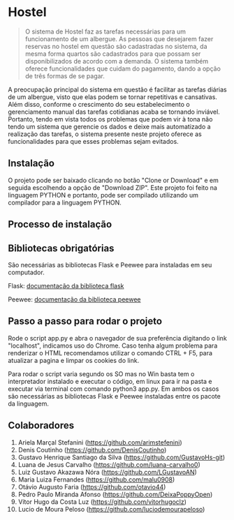 # Hostel
> O sistema de Hostel faz as tarefas necessárias para um funcionamento de um albergue. As pessoas que desejarem fazer reservas no hostel em questão são cadastradas no sistema, da mesma forma quartos são cadastrados para que possam ser disponibilizados de acordo com a demanda. O sistema também oferece funcionalidades que cuidam do pagamento, dando a opção de três formas de se pagar.  

A preocupação principal do sistema em questão é facilitar as tarefas diárias de um albergue, visto que elas podem se tornar repetitivas e cansativas. Além disso, conforme o crescimento do seu estabelecimento o gerenciamento manual das tarefas cotidianas acaba se tornando inviável. Portanto, tendo em vista todos os problemas que podem vir à tona não tendo um sistema que gerencie os dados e deixe mais automatizado a realização das tarefas, o sistema presente neste projeto oferece as funcionalidades para que esses problemas sejam evitados.

## Instalação

O projeto pode ser baixado clicando no botão "Clone or Download" e em seguida escolhendo a opção de "Download ZIP". Este projeto foi feito na linguagem PYTHON e portanto, pode ser compilado utilizando um compilador para a linguagem PYTHON.  

## Processo de instalação
## Bibliotecas obrigatórias

<p>São necessárias as bibliotecas Flask e Peewee para  instaladas em seu computador.</p>
<p>Flask: <a href = "https://www.palletsprojects.com/p/flask/">documentação da biblioteca flask</a></p>
<p>Peewee: <a href = "http://docs.peewee-orm.com/en/latest/#">documentação da biblioteca peewee</a></p>

## Passo a passo para rodar o projeto
<p> Rode o script app.py e abra o navegador de sua preferência digitando o link "localhost", indicamos uso do Chrome. Caso tenha algum problema para renderizar o HTML recomendamos utilizar o comando CTRL + F5, para atualizar a pagina e limpar os cookies do link.
<p> Para rodar o script varia segundo os SO mas no Win basta tem o interpretador instalado e executar o código, em linux para ir na pasta e executar via terminal com comando python3 app.py. Em ambos os casos são necessárias as bibliotecas Flask e Peewee instaladas entre os pacote da linguagem.

## Colaboradores

1. Ariela Marçal Stefanini (<https://github.com/arimstefenini>)
2. Denis Coutinho (<https://github.com/DenisCoutinho>)
3. Gustavo Henrique Santiago da Silva (<https://github.com/GustavoHs-git>)
4. Luana de Jesus Carvalho (<https://github.com/luana-carvalho0>)
5. Luiz Gustavo Akazawa Nóra (<https://github.com/LGustavoAN>)
6. Maria Luiza Fernandes (<https://github.com/malu0908>)
7. Otávio Augusto Faria (<https://github.com/otavio44>)
8. Pedro Paulo Miranda Afonso (<https://github.com/DeixaPoppyOpen>)
9. Vítor Hugo da Costa Luz (<https://github.com/vitorhugoclz>)
10. Lucio de Moura Peloso (<https://github.com/luciodemourapeloso>)
